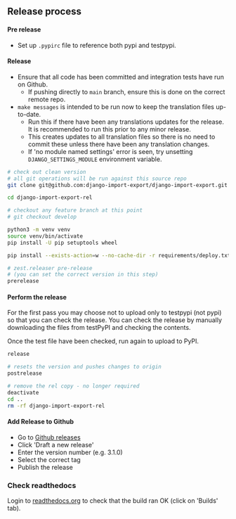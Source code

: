 ## Release process

#### Pre release

- Set up `.pypirc` file to reference both pypi and testpypi.

#### Release

- Ensure that all code has been committed and integration tests have run on Github.
  - If pushing directly to `main` branch, ensure this is done on the correct remote repo.
- `make messages` is intended to be run now to keep the translation files up-to-date.
  - Run this if there have been any translations updates for the release.  It is recommended to run this prior to any minor release.
  - This creates updates to all translation files so there is no need to commit these unless there have been any translation changes.
  - If 'no module named settings' error is seen, try unsetting `DJANGO_SETTINGS_MODULE` environment variable.

```bash
# check out clean version
# all git operations will be run against this source repo
git clone git@github.com:django-import-export/django-import-export.git django-import-export-rel

cd django-import-export-rel

# checkout any feature branch at this point
# git checkout develop

python3 -m venv venv
source venv/bin/activate
pip install -U pip setuptools wheel

pip install --exists-action=w --no-cache-dir -r requirements/deploy.txt

# zest.releaser pre-release
# (you can set the correct version in this step)
prerelease
```

#### Perform the release

For the first pass you may choose not to upload only to testpypi (not pypi) so that you can check the release. You can check the release by manually downloading the files from testPyPI and checking the contents.

Once the test file have been checked, run again to upload to PyPI.

```bash
release

# resets the version and pushes changes to origin
postrelease

# remove the rel copy - no longer required
deactivate
cd ..
rm -rf django-import-export-rel
```

#### Add Release to Github

- Go to [Github releases](https://github.com/django-import-export/django-import-export/releases)
- Click 'Draft a new release'
- Enter the version number (e.g. 3.1.0)
- Select the correct tag
- Publish the release

### Check readthedocs

Login to [readthedocs.org](https://readthedocs.org) to check that the build ran OK (click on 'Builds' tab).
